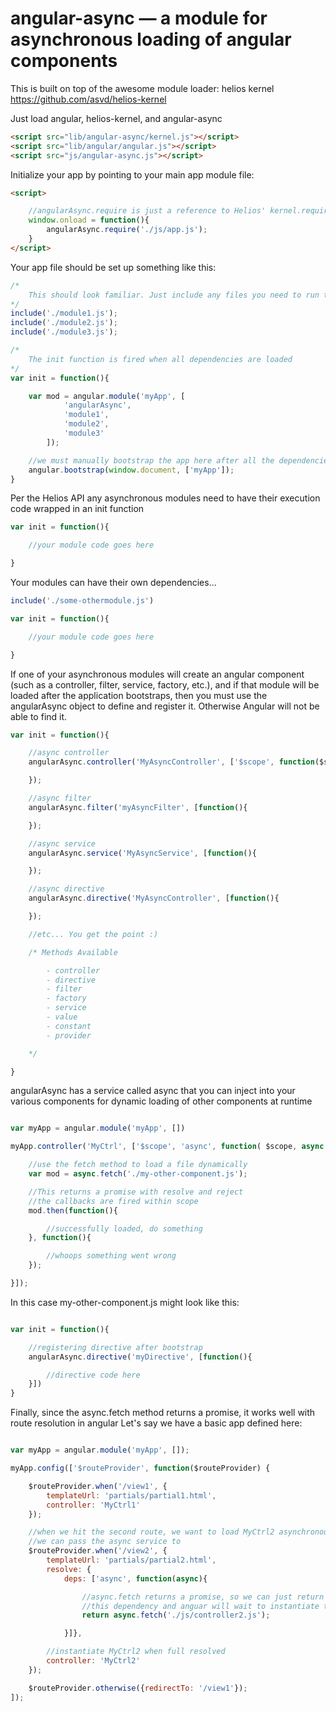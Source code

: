 # angular-async — a module for asynchronous loading of angular components

This is built on top of the awesome module loader: helios kernel https://github.com/asvd/helios-kernel

Just load angular, helios-kernel, and angular-async

```html
<script src="lib/angular-async/kernel.js"></script>
<script src="lib/angular/angular.js"></script>
<script src="js/angular-async.js"></script>
```

Initialize your app by pointing to your main app module file:

```html
<script>

    //angularAsync.require is just a reference to Helios' kernel.require
    window.onload = function(){
        angularAsync.require('./js/app.js');
    }
</script>
```

Your app file should be set up something like this:

```javascript
/*
    This should look familiar. Just include any files you need to run the code in the init function.
*/
include('./module1.js');
include('./module2.js');
include('./module3.js');

/*
    The init function is fired when all dependencies are loaded
*/
var init = function(){

    var mod = angular.module('myApp', [
            'angularAsync',
            'module1',
            'module2',
            'module3'
        ]);

    //we must manually bootstrap the app here after all the dependencies have loaded
    angular.bootstrap(window.document, ['myApp']);
}
```

Per the Helios API any asynchronous modules need to have their execution code wrapped in an init function

```javascript
var init = function(){

    //your module code goes here

}
```

Your modules can have their own dependencies...

```javascript
include('./some-othermodule.js')

var init = function(){

    //your module code goes here

}
```

If one of your asynchronous modules will create an angular component (such as a controller, filter, service, factory, etc.),
and if that module will be loaded after the application bootstraps,
then you must use the angularAsync object to define and register it. Otherwise Angular will not be able to find it.

```javascript
var init = function(){

    //async controller
    angularAsync.controller('MyAsyncController', ['$scope', function($scope){

    });

    //async filter
    angularAsync.filter('myAsyncFilter', [function(){

    });

    //async service
    angularAsync.service('MyAsyncService', [function(){

    });

    //async directive
    angularAsync.directive('MyAsyncController', [function(){

    });

    //etc... You get the point :)

    /* Methods Available

        - controller
        - directive
        - filter
        - factory
        - service
        - value
        - constant
        - provider

    */

}
```

angularAsync has a service called async that you can inject into your various components for dynamic loading of other components at runtime

```javascript

var myApp = angular.module('myApp', [])

myApp.controller('MyCtrl', ['$scope', 'async', function( $scope, async ){

    //use the fetch method to load a file dynamically
    var mod = async.fetch('./my-other-component.js');

    //This returns a promise with resolve and reject
    //the callbacks are fired within scope
    mod.then(function(){

        //successfully loaded, do something
    }, function(){

        //whoops something went wrong
    });

}]);
```

In this case my-other-component.js might look like this:

```javascript

var init = function(){

    //registering directive after bootstrap
    angularAsync.directive('myDirective', [function(){

        //directive code here
    }])
}
```

Finally, since the async.fetch method returns a promise, it works well with route resolution in angular
Let's say we have a basic app defined here:

```javascript

var myApp = angular.module('myApp', []);

myApp.config(['$routeProvider', function($routeProvider) {

    $routeProvider.when('/view1', {
        templateUrl: 'partials/partial1.html',
        controller: 'MyCtrl1'
    });

    //when we hit the second route, we want to load MyCtrl2 asynchronously
    //we can pass the async service to
    $routeProvider.when('/view2', {
        templateUrl: 'partials/partial2.html',
        resolve: {
            deps: ['async', function(async){

                //async.fetch returns a promise, so we can just return it from
                //this dependency and anguar will wait to instantiate the controller
                return async.fetch('./js/controller2.js');

            }]},

        //instantiate MyCtrl2 when full resolved
        controller: 'MyCtrl2'
    });

    $routeProvider.otherwise({redirectTo: '/view1'});
]);
```



